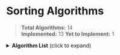 # Sorting Algorithms

> **Total Algorithms:** 14  
> **Implemented:** 13
> **Yet to Implement:** 1

<details>
<summary><strong>Algorithm List</strong> (click to expand)</summary>

### Implemented
- Selection Sort
- Bubble Sort
- Insertion Sort
- Quick Sort
- Merge Sort
- Dual-Pivot Quick Sort
- Heap Sort
- 3-Way Quick Sort
- Binary Insertion Sort
- TimSort
- Counting Sort
- Radix Sort
- Bucket Sort

### Yet to Implement
- IntroSort

</details>